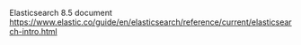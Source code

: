Elasticsearch 8.5 document
https://www.elastic.co/guide/en/elasticsearch/reference/current/elasticsearch-intro.html
